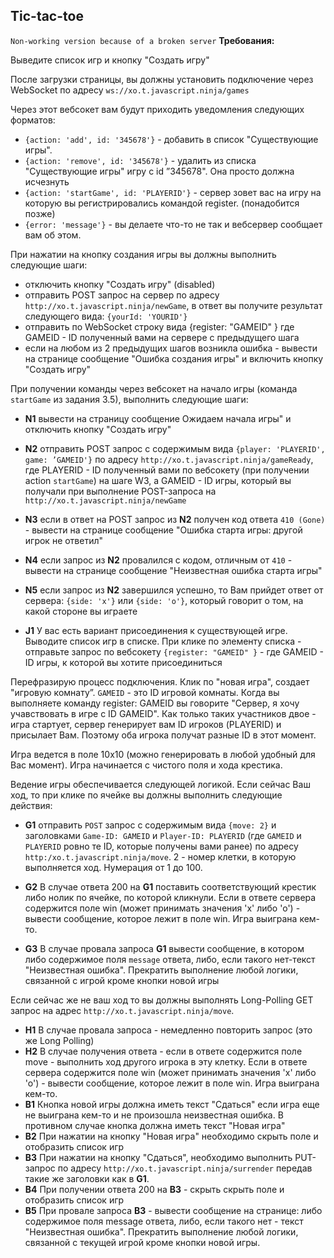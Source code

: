 ## Tic-tac-toe
`Non-working version because of a broken server`
**Требования:**

Выведите список игр и кнопку "Создать игру"

После загрузки страницы, вы должны установить подключение через WebSocket по адресу `ws://xo.t.javascript.ninja/games`

Через этот вебсокет вам будут приходить уведомления следующих форматов:
* `{action: 'add', id: '345678'}` - добавить в список "Существующие игры". 
* `{action: 'remove', id: '345678'}` - удалить из списка "Существующие игры" игру с id ”345678". Она просто должна исчезнуть
* `{action: 'startGame', id: 'PLAYERID'}` - сервер зовет вас на игру на которую вы регистрировались командой register. (понадобится позже)
*  `{error: 'message'}` - вы делаете что-то не так и вебсервер сообщает вам об этом.

При нажатии на кнопку создания игры вы должны выполнить следующие шаги:
* отключить кнопку "Создать игру" (disabled)
* отправить POST запрос на сервер по адресу `http://xo.t.javascript.ninja/newGame`, в ответ вы получите результат следующего вида: `{yourId: 'YOURID'}`
* отправить по WebSocket строку вида {register: "GAMEID" } где GAMEID - ID полученный вами на сервере с предыдущего шага
* если на любом из 2 предыдущих шагов возникла ошибка - вывести на странице сообщение "Ошибка создания игры" и включить кнопку "Создать игру"


При получении команды через вебсокет на начало игры (команда `startGame` из задания 3.5), выполнить следующие шаги:
* **N1** вывести на страницу сообщение Ожидаем начала игры" и отключить кнопку "Создать игру"
* **N2**  отправить POST запрос с содержимым вида `{player: 'PLAYERID', game: ’GAMEID'}` по адресу `http://xo.t.javascript.ninja/gameReady`, где PLAYERID - ID полученный вами по вебсокету (при получении action `startGame`) на шаге W3, a GAMEID - ID игры, который вы получали при выполнение POST-запроса на `http://xo.t.javascript.ninja/newGame`
* **N3** если в ответ на POST запрос из **N2** получен код ответа `410 (Gone)` - вывести на странице сообщение "Ошибка старта игры: другой игрок не ответил"
* **N4** если запрос из **N2** провалился с кодом, отличным от `410` - вывести на странице сообщение "Неизвестная ошибка старта игры"
* **N5** если запрос из **N2** завершился успешно, то Вам прийдет ответ от сервера: `{side: 'х'}` или `{side: 'o'}`, который говорит о том, на какой стороне вы играете

* **J1** У вас есть вариант присоединения к существующей игре. Выводите список игр в списке. При клике по элементу списка - отправьте запрос по вебсокету `{register: "GAMEID" }` - где GAMEID - ID игры, к которой вы хотите присоединиться

Перефразирую процесс подключения. Клик по "новая игра", создает "игровую комнату”. `GAMEID` - это ID игровой комнаты. Когда вы выполняете команду register: GAMEID вы говорите "Сервер, я хочу учавствовать в игре с ID GAMEID". Как только таких участников двое - игра стартует, сервер генерирует вам ID игроков (PLAYERID) и присылает Вам. Поэтому оба игрока получат разные ID в этот момент.

Игра ведется в поле 10x10 (можно генерировать в любой удобный для Вас момент). Игра начинается с чистого поля и хода крестика.

Ведение игры обеспечивается следующей логикой. Если сейчас Ваш ход, то при клике по ячейке вы должны выполнить следующие действия:

* **G1** отправить `POST` запрос с содержимым вида `{move: 2}` и заголовками `Game-ID: GAMEID` и `Player-ID: PLAYERID` (где `GAMEID` и `РLAYERID` ровно те ID, которые получены вами ранее) по адресу `http:/xo.t.javascript.ninja/move`. 2 - номер клетки, в которую выполняется ход. Нумерация от 1 до 100.

* **G2** В случае ответа 200 на **G1** поставить соответствующий крестик либо нолик по ячейке, по которой кликнули. Если в ответе сервера содержится поле win (может принимать значения 'х' либо 'о') - вывести сообщение, которое лежит в поле win. Игра выиграна кем-то.
* **G3** В случае провала запроса **G1** вывести сообщение, в котором либо содержимое поля `message` ответа, либо, если такого нет-текст "Неизвестная ошибка". Прекратить выполнение любой логики, связанной с игрой кроме кнопки новой игры

Если сейчас же не ваш ход то вы должны выполнять Long-Polling GET запрос на адрес `http://xo.t.javascript.ninja/move`.
* **Н1** В случае провала запроса - немедленно повторить запрос (это же Long Polling)
* **Н2** В случае получения ответа - если в ответе содержится поле move - выполнить ход другого игрока в эту клетку. Если в ответе сервера содержится поле win (может принимать значения 'х' либо 'о') - вывести сообщение, которое лежит в поле win. Игра выиграна кем-то.
* **В1** Кнопка новой игры должна иметь текст "Сдаться" если игра еще не выиграна кем-то и не произошла неизвестная ошибка. В противном случае кнопка должна иметь текст "Новая игра"
* **В2** При нажатии на кнопку "Новая игра" необходимо скрыть поле и отобразить список игр
* **ВЗ** При нажатии на кнопку "Сдаться", необходимо выполнить PUT-запрос по адресу `http://xo.t.javascript.ninja/surrender` передав такие же заголовки как в **G1**.
* **В4** При получении ответа 200 на **ВЗ** - скрыть скрыть поле и отобразить список игр
* **В5** При провале запроса **ВЗ** - вывести сообщение на странице: либо содержимое поля message ответа, либо, если такого нет - текст "Неизвестная ошибка". Прекратить выполнение любой логики, связанной с текущей игрой кроме кнопки новой игры.
